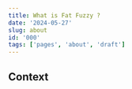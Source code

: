 ```yaml
---
title: What is Fat Fuzzy ?
date: '2024-05-27'
slug: about
id: '000'
tags: ['pages', 'about', 'draft']
---
```


## Context
